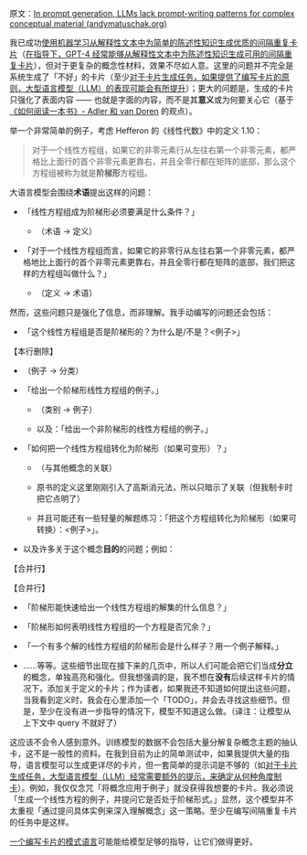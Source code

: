 原文：[In prompt generation, LLMs lack prompt-writing patterns for complex conceptual material (andymatuschak.org)](https://notes.andymatuschak.org/zmrbnm683nVZi9ut63vsr8BwYKEtATA6e4B3)

我已成功[使用机器学习从解释性文本中为简单的陈述性知识生成优质的间隔重复卡片](https://notes.andymatuschak.org/z2DY7qsP5iHsiA5hxUHheV8hu7Xe96vdGyYX)（[在指导下，GPT-4 经常能够从解释性文本中为陈述性知识生成可用的间隔重复卡片](https://notes.andymatuschak.org/z2VVmj24FLixtrijdAbkKty91JQruAaZGbHE6)），但对于更复杂的概念性材料，效果不尽如人意。这里的问题并不完全是系统生成了「不好」的卡片（至少[对于卡片生成任务，如果提供了编写卡片的原则，大型语言模型（LLM）的表现可能会有所提升](https://notes.andymatuschak.org/zrqgkr9n3eCMNsAPDsRozt3HLd8nRT5nVASc)）；更大的问题是，生成的卡片只强化了表面内容 —— 也就是字面的内容，而不是其**意义**或为何要关心它（基于[《如何阅读一本书》- Adler 和 van Doren](https://notes.andymatuschak.org/z3HEEGfxvsQTd4u62gDq4Qecb1yHDkXihFo89) 的观点）。

举一个非常简单的例子，考虑 Hefferon 的《线性代数》中的定义 $1.10$：

> 对于一个线性方程组，如果它的非零元素行从左往右第一个非零元素，都严格比上面行的首个非零元素更靠右，并且全零行都在矩阵的底部，那么这个方程组被称为就是**阶梯形**方程组。

大语言模型会围绕**术语**提出这样的问题：

- 「线性方程组成为阶梯形必须要满足什么条件？」

  - （术语 -> 定义）

- 「对于一个线性方程组而言，如果它的非零行从左往右第一个非零元素，都严格地比上面行的首个非零元素更靠右，并且全零行都在矩阵的底部，我们把这样的方程组叫做什么？」

  - （定义 -> 术语）

然而，这些问题只是强化了信息，而非理解。我手动编写的问题还会包括：

- 「这个线性方程组是否是阶梯形的？为什么是/不是？\<例子\>」  

【本行删除】

  - （例子 -> 分类）

- 「给出一个阶梯形线性方程组的例子。」

  - （类别 -> 例子）

  - 以及：「给出一个非阶梯形的线性方程组的例子。」

- 「如何把一个线性方程组转化为阶梯形（如果可变形）？」

  - （与其他概念的关联）

  - 原书的定义这里刚刚引入了高斯消元法，所以只暗示了关联（但我制卡时把它点明了）

  - 并且可能还有一些轻量的解题练习：「把这个方程组转化为阶梯形（如果可转换）：\<例子\>」。

- 以及许多关于这个概念**目的**的问题；例如：

【合并行】

【合并行】

  - 「阶梯形能快速给出一个线性方程组的解集的什么信息？」

  - 「阶梯形如何表明线性方程组的一个方程是否冗余？」

  - 「一个有多个解的线性方程组的阶梯形会是什么样子？用一个例子解释。」

  - ……等等。这些细节出现在接下来的几页中，所以人们可能会把它们当成**分立**的概念，单独高亮和强化。但我想强调的是，我不想在**没有**后续这样卡片的情况下，添加关于定义的卡片；作为读者，如果我还不知道如何提出这些问题，当我看到定义时，我会在心里添加一个「TODO」，并会去寻找这些细节。但是，至少在没有进一步指导的情况下，模型不知道这么做。（译注：让模型从上下文中 query 不就好了）

这应该不会令人感到意外。训练模型的数据不会包括大量分解复杂概念主题的抽认卡，这不是一般性的资料。在我到目前为止的简单测试中，如果我提供大量的指导，语言模型可以生成更详尽的卡片，但一套简单的提示词是不够的（如[对于卡片生成任务，大型语言模型（LLM）经常需要额外的提示，来确定从何种角度制卡](https://notes.andymatuschak.org/zomoPzCNzSi5GqtfTeVWgm7RjmiArjS8vvM5)）。例如，我仅仅念咒「将概念应用于例子」就没获得我想要的卡片。我必须说「生成一个线性方程的例子，并提问它是否处于阶梯形式。」显然，这个模型并不太重视「通过提问具体实例来深入理解概念」这一策略。至少在编写间隔重复卡片的任务中是这样。

[一个编写卡片的模式语言](https://notes.andymatuschak.org/z51A7hr2YYsZruMBgmK4hH86smWNcV66Z7tQc)可能能给模型足够的指导，让它们做得更好。